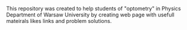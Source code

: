 This repository was created to help students of "optometry" in Physics Department of Warsaw University by creating web page with usefull mateirals likes links and problem solutions.
